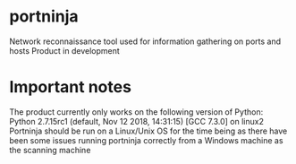 # portninja
Network reconnaissance tool used for information gathering on ports and hosts 
Product in development


# Important notes
The product currently only works on the following version of Python:
Python 2.7.15rc1 (default, Nov 12 2018, 14:31:15) 
[GCC 7.3.0] on linux2
Portninja should be run on a Linux/Unix OS for the time being as there
have been some issues running portninja correctly from a Windows
machine as the scanning machine
